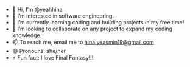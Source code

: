 - 👋 Hi, I’m @yeahhina
- 👀 I’m interested in software engineering.
- 🌱 I’m currently learning coding and building projects in my free time!
- 💞️ I’m looking to collaborate on any project to expand my coding knowledge.
- 📫 To reach me, email me to hina.yeasmin19@gmail.com
- 😄 Pronouns: she/her
- ⚡ Fun fact: I love Final Fantasy!!!

<!---
yeahhina/yeahhina is a ✨ special ✨ repository because its `README.md` (this file) appears on your GitHub profile.
You can click the Preview link to take a look at your changes.
--->
